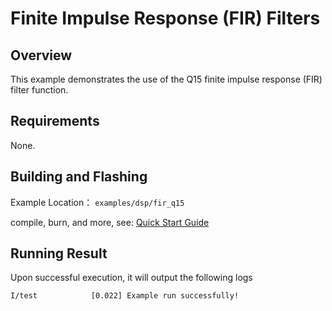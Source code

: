 # Finite Impulse Response (FIR) Filters

## Overview

This example demonstrates the use of the Q15 finite impulse response (FIR) filter function.

## Requirements

None.

## Building and Flashing

Example Location： `examples/dsp/fir_q15`

compile, burn, and more, see: [Quick Start Guide](https://doc.winnermicro.net/w800/en/latest/get_started/index.html)

## Running Result

Upon successful execution, it will output the following logs

```
I/test            [0.022] Example run successfully!
```

